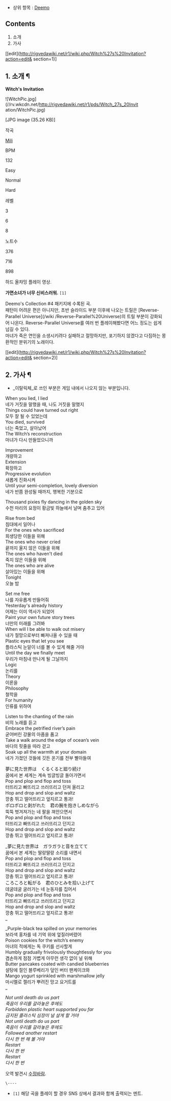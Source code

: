   * 상위 항목 : [Deemo](Deemo.md)  

## Contents

    

1. 소개 
2. 가사 

[[edit](http://rigvedawiki.net/r1/wiki.php/Witch%27s%20Invitation?action=edit&
section=1)]

## 1. 소개 ¶

**Witch's Invitation**

![WitchPic.jpg](//rv.wkcdn.net/http://rigvedawiki.net/r1/pds/Witch_27s_20Invit
ation/WitchPic.jpg)

[JPG image (35.26 KB)]

작곡

[Mili](Mili.md)

BPM

132

Easy

Normal

Hard

레벨

3

6

8

노트수

376

716

898

  
  

  
  
  
  
  
  

하드 올챠밍 플레이 영상.

  

**가면소녀가 너무 신비스러워.** `[1]`
  
Deemo's Collection #4 패키지에 수록된 곡.  
패턴이 어려운 편은 아니지만, 초반 슬라이드 부분 이후에 나오는 트릴은 [Reverse-Parallel Universe](/wiki
/Reverse-Parallel%20Universe)의 트릴 부분이 강화되어 나온다. Reverse-Parallel Universe를 여러
번 플레이해봤다면 어느 정도는 쉽게 넘길 수 있다.  
마녀가 죽은 연인을 소생시키려다 실패하고 절망하지만, 포기하지 않겠다고 다짐하는 몽환적인 분위기의 노래이다.

  
  

[[edit](http://rigvedawiki.net/r1/wiki.php/Witch%27s%20Invitation?action=edit&
section=2)]

## 2. 가사 ¶

  

  * _이탈릭체_로 쓰인 부분은 게임 내에서 나오지 않는 부분입니다.  
  

When you lied, I lied  
네가 거짓을 말했을 때, 나도 거짓을 말했지  
Things could have turned out right  
모두 잘 될 수 있었는데  
You died, survived  
너는 죽었고, 살아났어  
The Witch’s reconstruction  
마녀가 다시 만들었으니까  

Improvement  
개량하고  
Extension  
확장하고  
Progressive evolution  
새롭게 진화시켜  
Until your semi-completion, lovely diversion  
네가 반쯤 완성될 때까지, 행복한 기분으로  

Thousand pixies fly dancing in the golden sky  
수천 마리의 요정이 황금빛 하늘에서 날며 춤추고 있어  

Rise from bed  
침대에서 일어나  
For the ones who sacrificed  
희생당한 이들을 위해  
The ones who never cried  
끝까지 울지 않은 이들을 위해  
The ones who haven't died  
죽지 않은 이들을 위해  
The ones who are alive  
살아있는 이들을 위해  
Tonight  
오늘 밤  

Set me free  
나를 자유롭게 만들어줘  
Yesterday's already history  
어제는 이미 역사가 되었어  
Paint your own future story trees  
너만의 미래를 그려봐  
When will I be able to walk out misery  
내가 절망으로부터 빠져나올 수 있을 때  
Plastic eyes that let you see  
플라스틱 눈알이 너를 볼 수 있게 해줄 거야  
Until the day we finally meet  
우리가 마침내 만나게 될 그날까지  
Logic  
논리를  
Theory  
이론을  
Philosophy  
철학을  
For humanity  
인류를 위하여  

Listen to the chanting of the rain  
비의 노래를 듣고  
Embrace the petrified river’s pain  
굳어버린 강물의 아픔을 품고  
Take a walk around the edge of ocean’s vein  
바다의 핏줄을 따라 걷고  
Soak up all the warmth at your domain  
네가 가졌던 것들에 깃든 온기를 전부 빨아들여  

夢に見た世界は　くるくると廻り続け  
꿈에서 본 세계는 계속 빙글빙글 돌아가면서  
Pop and plop and flop and toss  
터뜨리고 빠뜨리고 쓰러뜨리고 던져 올리고  
Hop and drop and slop and waltz  
깡충 뛰고 떨어뜨리고 엎지르고 통과!  
ポロポロと剥がれた　君の腕を抱きしめながら  
뚝뚝 벗겨져가는 네 팔을 껴안으면서  
Pop and plop and flop and toss  
터뜨리고 빠뜨리고 쓰러뜨리고 던지고  
Hop and drop and slop and waltz  
깡충 뛰고 떨어뜨리고 엎지르고 통과!  

_夢に見た世界は　ガラガラと音を立てて  
꿈에서 본 세계는 딸랑딸랑 소리를 내면서  
Pop and plop and flop and toss  
터뜨리고 빠뜨리고 쓰러뜨리고 던지고  
Hop and drop and slop and waltz  
깡충 뛰고 떨어뜨리고 엎지르고 통과!  
ころころと転がる　君のひとみを拾い上げて  
데굴데굴 굴러가는 네 눈동자를 집어서  
Pop and plop and flop and toss  
터뜨리고 빠뜨리고 쓰러뜨리고 던지고  
Hop and drop and slop and waltz  
깡충 뛰고 떨어뜨리고 엎지르고 통과!  
_

_Purple-black tea spilled on your memories  
보라색 ​홍차를 네 기억 위에 엎질러버렸어  
Poison cookies for the witch’s enemy  
마녀의 적에게는 독 쿠키를 선사할게  
Humbly gradually frivolously thoughtlessly for you  
겸손하게 점점 가볍게 아무런 생각 없이 널 위해  
Butter pancakes coated with candied blueberries  
설탕에 절인 블루베리가 덮인 버터 팬케이크와  
Mango yogurt sprinkled with marshmallow jelly  
마시멜로 젤리가 뿌려진 망고 요거트를  
_

_Not until death do us part  
죽음이 우리를 갈라놓은 후에도  
Forbidden plastic heart supported you far  
금지된 플라스틱 심장이 널 살게 할 거야  
Not until death do us part  
죽음이 우리를 갈라놓은 후에도  
Followed another restart  
다시 한 번 해 볼 거야  
Restart  
다시 한 번  
Restart  
다시 한 번_

  
오역 발견시 [수정바람](%EC%88%98%EC%A0%95%EB%B0%94%EB%9E%8C.md).

`\----`

  * `[1]` 해당 곡을 플레이 할 경우 SNS 상에서 결과와 함께 출력되는 멘트.

